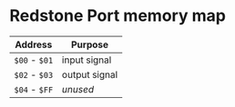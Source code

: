 # Redstone Port memory map

| Address       | Purpose       |
|---------------|---------------|
| `$00` - `$01` | input signal  |
| `$02` - `$03` | output signal |
| `$04` - `$FF` | _unused_      |